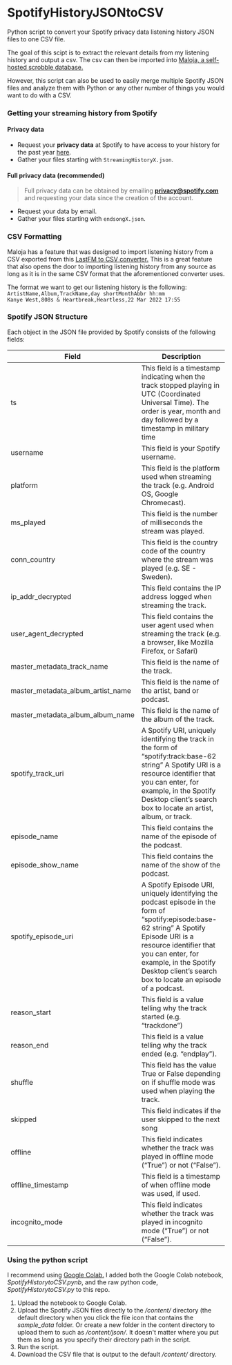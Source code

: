 # SpotifyHistoryJSONtoCSV
Python script to convert your Spotify privacy data listening history JSON files to one CSV file. 

The goal of this scipt is to extract the relevant details from my listening history and output a csv. The csv can then be imported into <a href="https://github.com/krateng/maloja">Maloja, a self-hosted scrobble database.</a>

However, this script can also be used to easily merge multiple Spotify JSON files and analyze them with Python or any other number of things you would want to do with a CSV. 

### Getting your streaming history from Spotify

#### Privacy data

- Request your **privacy data** at Spotify to have access to your history for the past year [here](https://www.spotify.com/us/account/privacy/).
- Gather your files starting with `StreamingHistoryX.json`.

#### Full privacy data (recommended)

> Full privacy data can be obtained by emailing **privacy@spotify.com** and requesting your data since the creation of the account.

- Request your data by email.
- Gather your files starting with `endsongX.json`.

### CSV Formatting

Maloja has a feature that was designed to import listening history from a CSV exported from this <a href="https://benjaminbenben.com/lastfm-to-csv/"> LastFM to CSV converter.</a> This is a great feature that also opens the door to importing listening history from any source as long as it is in the same CSV format that the aforementioned converter uses. 

The format we want to get our listening history is the following:
<br>`ArtistName,Album,TrackName,day shortMonthAbbr hh:mm`
<br>`Kanye West,808s & Heartbreak,Heartless,22 Mar 2022 17:55`

### Spotify JSON Structure

Each object in the JSON file provided by Spotify consists of the following fields:

|Field|Description|
| --- |       --- |
|ts|This field is a timestamp indicating when the track stopped playing in UTC (Coordinated Universal Time). The order is year, month and day followed by a timestamp in military time|
|username|This field is your Spotify username.|
|platform|This field is the platform used when streaming the track (e.g. Android OS, Google Chromecast).|
|ms_played|This field is the number of milliseconds the stream was played.|
|conn_country|This field is the country code of the country where the stream was played (e.g. SE - Sweden).|
|ip_addr_decrypted|This field contains the IP address logged when streaming the track.|
|user_agent_decrypted|This field contains the user agent used when streaming the track (e.g. a browser, like Mozilla Firefox, or Safari)|
|master_metadata_track_name|This field is the name of the track.|
|master_metadata_album_artist_name|This field is the name of the artist, band or podcast.|
|master_metadata_album_album_name|This field is the name of the album of the track.|
|spotify_track_uri|A Spotify URI, uniquely identifying the track in the form of “spotify:track:base-62 string” A Spotify URI is a resource identifier that you can enter, for example, in the Spotify Desktop client’s search box to locate an artist, album, or track.|
|episode_name|This field contains the name of the episode of the podcast.|
|episode_show_name|This field contains the name of the show of the podcast.|
|spotify_episode_uri|A Spotify Episode URI, uniquely identifying the podcast episode in the form of “spotify:episode:base-62 string” A Spotify Episode URI is a resource identifier that you can enter, for example, in the Spotify Desktop client’s search box to locate an episode of a podcast.|
|reason_start|This field is a value telling why the track started (e.g. “trackdone”)|
|reason_end|This field is a value telling why the track ended (e.g. “endplay”).|
|shuffle|This field has the value True or False depending on if shuffle mode was used when playing the track.|
|skipped|This field indicates if the user skipped to the next song|
|offline|This field indicates whether the track was played in offline mode (“True”) or not (“False”).|
|offline_timestamp|This field is a timestamp of when offline mode was used, if used.|
|incognito_mode|This field indicates whether the track was played in incognito mode (“True”) or not (“False”).|

### Using the python script

I recommend using <a href="colab.research.google.com">Google Colab.</a> I added both the Google Colab notebook, *SpotifyHistorytoCSV.pynb*, and the raw python code, *SpotifyHistorytoCSV.py* to this repo.

1. Upload the notebook to Google Colab.
2. Upload the Spotify JSON files directly to the */content/* directory (the default directory when you click the file icon that contains the *sample_data*          folder. Or create a new folder in the content directory to upload them to such as */content/json/*. It doesn't matter where you put them as long as you specify their directory path in the script.
3. Run the script.
4. Download the CSV file that is output to the default */content/* directory.
